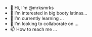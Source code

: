 - 👋 Hi, I’m @mrksmrks
- 👀 I’m interested in big booty latinas...
- 🌱 I’m currently learning ...
- 💞️ I’m looking to collaborate on ...
- 📫 How to reach me ...

<!---
mrksmrks/mrksmrks is a ✨ special ✨ repository because its `README.md` (this file) appears on your GitHub profile.
You can click the Preview link to take a look at your changes.
--->

